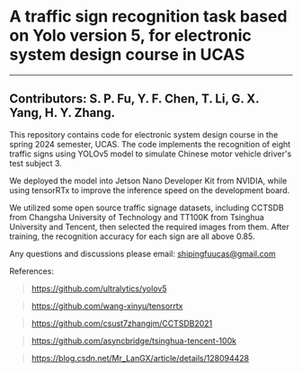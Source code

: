 # A traffic sign recognition task based on Yolo version 5, for electronic system design course in UCAS
-----
Contributors: S. P. Fu, Y. F. Chen, T. Li, G. X. Yang, H. Y. Zhang.  
-----
This repository contains code for electronic system design course in the spring 2024 semester, UCAS. The code implements the recognition of eight traffic signs using YOLOv5 model to simulate Chinese motor vehicle driver's test subject 3. 

We deployed the model into Jetson Nano Developer Kit from NVIDIA, while using tensorRTx to improve the inference speed on the development board. 

We utilized some open source traffic signage datasets, including CCTSDB from Changsha University of Technology and TT100K from Tsinghua University and Tencent, then selected the required images from them. After training, the recognition accuracy for each sign are all above 0.85. 

Any questions and discussions please email: shipingfuucas@gmail.com

References:
> https://github.com/ultralytics/yolov5

> https://github.com/wang-xinyu/tensorrtx

> https://github.com/csust7zhangjm/CCTSDB2021

> https://github.com/asyncbridge/tsinghua-tencent-100k

> https://blog.csdn.net/Mr_LanGX/article/details/128094428
